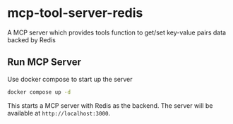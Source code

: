 # mcp-tool-server-redis
A MCP server which provides tools function to get/set key-value pairs data backed by Redis

## Run MCP Server

Use docker compose to start up the server
```bash
docker compose up -d
```

This starts a MCP server with Redis as the backend. The server will be available at `http://localhost:3000`.
